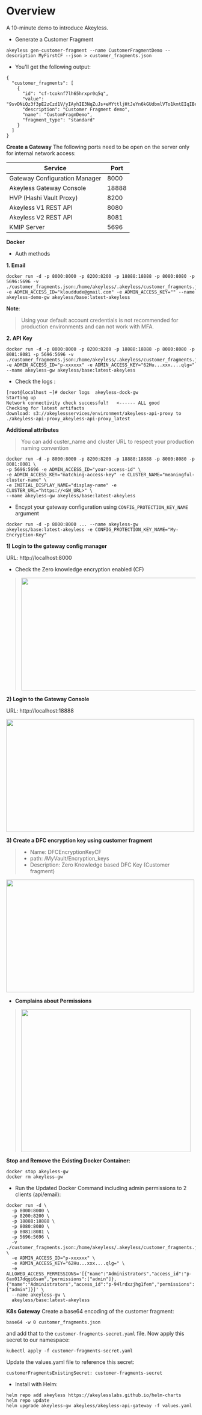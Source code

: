 # Overview
 A 10-minute demo to introduce Akeyless.

- Generate a Customer Fragment

```
akeyless gen-customer-fragment --name CustomerFragmentDemo --description MyFirstCF --json > customer_fragments.json
```
- You'll get the following output:
```
{
  "customer_fragments": [
    {
      "id": "cf-tcoknf7lh65hrxpr0q5q",
      "value": "9svDNiQz3f3pE2zCzd1V/yIAyhIE3NqZuJs+eMYttljHtJeYn6kGUdbmlVTo1kmtEIqIBrNL96GBo6+HjFXsYg==",
      "description": "Customer Fragment demo",
      "name": "CustomFragmDemo",
      "fragment_type": "standard"
    }
  ]
}
```
**Create a Gateway**
The following ports need to be open on the server only for internal network access:

| Service                      | Port |
|------------------------------|------|
| Gateway Configuration Manager| 8000 |
| Akeyless Gateway Console     | 18888|
| HVP (Hashi Vault Proxy)      | 8200 |
| Akeyless V1 REST API         | 8080 |
| Akeyless V2 REST API         | 8081 |
| KMIP Server                  | 5696 |

**Docker**
- Auth methods

**1. Email**
```
docker run -d -p 8000:8000 -p 8200:8200 -p 18888:18888 -p 8080:8080 -p 5696:5696 -v ./customer_fragments.json:/home/akeyless/.akeyless/customer_fragments.json -e ADMIN_ACCESS_ID="klouddude@gmail.com" -e ADMIN_ACCESS_KEY="" --name akeyless-demo-gw akeyless/base:latest-akeyless
```
**Note**: 
> Using your default account credentials is not recommended for production environments and can not work with MFA.

**2. API Key**
```
docker run -d -p 8000:8000 -p 8200:8200 -p 18888:18888 -p 8080:8080 -p 8081:8081 -p 5696:5696 -v ./customer_fragments.json:/home/akeyless/.akeyless/customer_fragments.json -e ADMIN_ACCESS_ID="p-xxxxxx" -e ADMIN_ACCESS_KEY="62Hu...xxx....qlg=" --name akeyless-gw akeyless/base:latest-akeyless
```

- Check the logs :
```
[root@localhost ~]# docker logs  akeyless-dock-gw
Starting up
Network connectivity check successful!   <------ ALL good
Checking for latest artifacts
download: s3://akeylessservices/environment/akeyless-api-proxy to ./akeyless-api-proxy_akeyless-api-proxy_latest
```
**Additional attributes**

> You can  add custer_name and cluster URL to respect your production naming convention
```
docker run -d -p 8000:8000 -p 8200:8200 -p 18888:18888 -p 8080:8080 -p 8081:8081 \
-p 5696:5696 -e ADMIN_ACCESS_ID="your-access-id" \
-e ADMIN_ACCESS_KEY="matching-access-key" -e CLUSTER_NAME="meaningful-cluster-name" \
-e INITIAL_DISPLAY_NAME="display-name" -e CLUSTER_URL="https://<GW_URL>" \
--name akeyless-gw akeyless/base:latest-akeyless
```
- Encypt your gateway configuration using `CONFIG_PROTECTION_KEY_NAME` argument
 ```
 docker run -d -p 8000:8000 ... --name akeyless-gw akeyless/base:latest-akeyless -e CONFIG_PROTECTION_KEY_NAME="My-Encryption-Key"
  ```

 **1) Login to the gateway config manager**

 URL: http://localhost:8000
 - Check the Zero knowledge encryption enabled (CF) 
  
> <img src="https://github.com/brokedba/Akeyless_demo/assets/29458929/bb9bb988-bbe9-4527-b342-3f5595b0b90a" width="700" height="300" />


**2) Login to the Gateway Console**


URL: http://localhost:18888

<img src="https://github.com/brokedba/Akeyless_demo/assets/29458929/2275f550-a576-4a80-987f-c909fddc1480" width="500" height="300" /> 

**3) Create a DFC encryption key using customer fragment**

> - Name: DFCEncryptionKeyCF
> - path: /MyVault/Encryption_keys
> - Description: Zero Knowledge based DFC Key (Customer fragment)
 <img src="https://github.com/brokedba/Akeyless_demo/assets/29458929/e02386e1-c9f6-4c71-a5dd-60a8b4bddfed" width="500" height="300" />

- **Complains about Permissions**
> <img src="https://github.com/brokedba/Akeyless_demo/assets/29458929/a0ea0c7f-8d00-406d-bda7-062f6254798a" width="450" height="380" />


**Stop and Remove the Existing Docker Container:**
```
docker stop akeyless-gw
docker rm akeyless-gw
```
- Run the Updated Docker Command including admin permissions to 2 clients (api/email):

```
docker run -d \
  -p 8000:8000 \
  -p 8200:8200 \
  -p 18888:18888 \
  -p 8080:8080 \
  -p 8081:8081 \
  -p 5696:5696 \
  -v ./customer_fragments.json:/home/akeyless/.akeyless/customer_fragments.json \
  -e ADMIN_ACCESS_ID="p-xxxxxx" \
  -e ADMIN_ACCESS_KEY="62Hu...xxx....qlg=" \
  -e ALLOWED_ACCESS_PERMISSIONS='[{"name":"Administrators","access_id":"p-6ax017dqgi6sam","permissions":["admin"]},{"name":"Administrators","access_id":"p-94lrdxzjhg1fem","permissions":["admin"]}]' \
  --name akeyless-gw \
  akeyless/base:latest-akeyless
  ```

**K8s Gateway**
Create a base64 encoding of the customer fragment:
```
base64 -w 0 customer_fragments.json
```
and add that to the `customer-fragments-secret.yaml` file.
Now apply this secret to our namespace:

```
kubectl apply -f customer-fragments-secret.yaml
```

Update the values.yaml file to reference this secret:
```
customerFragmentsExistingSecret: customer-fragments-secret
```
- Install with Helm:

```
helm repo add akeyless https://akeylesslabs.github.io/helm-charts
helm repo update
helm upgrade akeyless-gw akeyless/akeyless-api-gateway -f values.yaml
``` 
